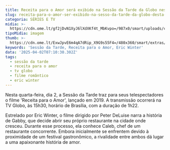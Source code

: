 ```yaml
---
title: Receita para o Amor será exibido na Sessão da Tarde da Globo nesta quarta
slug: receita-para-o-amor-ser-exibido-na-sesso-da-tarde-da-globo-desta-quarta
categoria: SÉRIES E TV
midia: >-
  https://cdn.ome.lt/gf2jDvN1XyJ6lXdXKf4t_MbKvpo=/987x0/smart/uploads/conteudo/fotos/receitaparaoamor.jpg
tipoMidia: imagem
thumb: >-
  https://cdn.ome.lt/ExwJpvE6m4qA7dRip_X9G9s55F4=/480x360/smart/extras/conteudos/receitaparaoamor.jpg
keywords: 'Sessão da Tarde, Receita para o Amor, Eric Winter'
data: '2025-04-02T07:10:30.302Z'
tags:
  - sessão da tarde
  - receita para o amor
  - tv globo
  - filme romântico
  - eric winter
---
```


Nesta quarta-feira, dia 2, a Sessão da Tarde traz para seus telespectadores o filme 'Receita para o Amor', lançado em 2019. A transmissão ocorrerá na TV Globo, às 15h30, horário de Brasília, com a duração de 1h22.

Estrelado por Eric Winter, o filme dirigido por Peter DeLuise narra a história de Gabby, que decide abrir seu próprio restaurante na cidade onde cresceu. Durante esse processo, ela conhece Caleb, chef de um restaurante concorrente. Embora inicialmente se enfrentem devido à proximidade de um festival gastronômico, a rivalidade entre ambos dá lugar a uma apaixonante história de amor.
